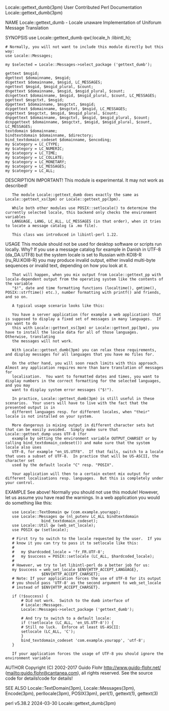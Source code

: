 Locale::gettext_dumb(3pm)				      User Contributed Perl Documentation				     Locale::gettext_dumb(3pm)

NAME
       Locale::gettext_dumb - Locale unaware Implementation of Uniforum Message Translation

SYNOPSIS
	use Locale::gettext_dumb qw(:locale_h :libintl_h);

	# Normally, you will not want to include this module directly but this way:
	use Locale::Messages;

	my $selected = Locale::Messages->select_package ('gettext_dumb');

	gettext $msgid;
	dgettext $domainname, $msgid;
	dcgettext $domainname, $msgid, LC_MESSAGES;
	ngettext $msgid, $msgid_plural, $count;
	dngettext $domainname, $msgid, $msgid_plural, $count;
	dcngettext $domainname, $msgid, $msgid_plural, $count, LC_MESSAGES;
	pgettext $msgctxt, $msgid;
	dpgettext $domainname, $msgctxt, $msgid;
	dcpgettext $domainname, $msgctxt, $msgid, LC_MESSAGES;
	npgettext $msgctxt, $msgid, $msgid_plural, $count;
	dnpgettext $domainname, $msgctxt, $msgid, $msgid_plural, $count;
	dcnpgettext $domainname, $msgctxt, $msgid, $msgid_plural, $count, LC_MESSAGES;
	textdomain $domainname;
	bindtextdomain $domainname, $directory;
	bind_textdomain_codeset $domainname, $encoding;
	my $category = LC_CTYPE;
	my $category = LC_NUMERIC;
	my $category = LC_TIME;
	my $category = LC_COLLATE;
	my $category = LC_MONETARY;
	my $category = LC_MESSAGES;
	my $category = LC_ALL;

DESCRIPTION
       IMPORTANT! This module is experimental.	It may not work as described!

       The module Locale::gettext_dumb does exactly the same as Locale::gettext_xs(3pm) or Locale::gettext_pp(3pm).

       While both other modules use POSIX::setlocale() to determine the currently selected locale, this backend only checks the environment variables
       LANGUAGE, LANG, LC_ALL, LC_MESSAGES (in that order), when it tries to locate a message catalog (a .mo file).

       This class was introduced in libintl-perl 1.22.

USAGE
       This module should not be used for desktop software or scripts run locally.  Why? If you use a message catalog for example in Danish in UTF-8
       (da_DA.UTF8) but the  system locale is set to Russian with KOI8-R (ru_RU.KOI8-R) you may produce invalid output, either invalid multi-byte sequences or
       invalid text, depending on how you look at it.

       That will happen, when you mix output from Locale::gettext_pp with locale-dependent output from the operating system like the contents of the variable
       "$!", date and time formatting functions (localtime(), gmtime(), POSIX::strftime() etc.), number formatting with printf() and friends, and so on.

       A typical usage scenario looks like this:

       You have a server application (for example a web application) that is supposed to display a fixed set of messages in many languages.  If you want to do
       this with Locale::gettext_xs(3pm) or Locale::gettext_pp(3pm), you have to install the locale data for all of those languages.  Otherwise, translating
       the messages will not work.

       With Locale::gettext_dumb(3pm) you can relax these requirements, and display messages for all languages that you have mo files for.

       On the other hand, you will soon reach limits with this approach.  Almost any application requires more than bare translation of messages for
       localisation.  You want to formatted dates and times, you want to display numbers in the correct formatting for the selected languages, and you may
       want to display system error messages ("$!").

       In practice, Locale::gettext_dumb(3pm) is still useful in these scenarios.  Your users will have to live with the fact that the presented output is in
       different languages resp. for different locales, when "their" locale is not installed on your system.

       More dangerous is mixing output in different character sets but that can be easily avoided.  Simply make sure that Locale::gettext_dump uses UTF-8 (for
       example by setting the environment variable OUTPUT_CHARSET or by calling bind_textdomain_codeset()) and make sure that the system locale also uses
       UTF-8, for example "en_US.UTF8".	 If that fails, switch to a locale that uses a subset of UTF-8.	 In practice that will be US-ASCII, the character set
       used by the default locale "C" resp. "POSIX".

       Your application will then to a certain extent mix output for different localisations resp. languages.  But this is completely under your control.

EXAMPLE
       See above! Normally you should not use this module! However, let us assume you have read the warnings.  In a web application you would do something
       like this:

	   use Locale::TextDomain qw (com.example.yourapp);
	   use Locale::Messages qw (nl_putenv LC_ALL bindtextdomain
				    bind_textdomain_codeset);
	   use Locale::Util qw (web_set_locale);
	   use POSIX qw (setlocale);

	   # First try to switch to the locale requested by the user.  If you
	   # know it you can try to pass it to setlocale like this:
	   #
	   #   my $hardcoded_locale = 'fr_FR.UTF-8';
	   #   my $success = POSIX::setlocale (LC_ALL, $hardcoded_locale);
	   #
	   # However, we try to let libintl-perl do a better job for us:
	   my $success = web_set_locale $ENV{HTTP_ACCEPT_LANGUAGE},
					$ENV{HTTP_ACCEPT_CHARSET};
	   # Note: If your application forces the use of UTF-8 for its output
	   # you should pass 'UTF-8' as the second argument to web_set_locale
	   # instead of $ENV{HTTP_ACCEPT_CHARSET}.

	   if (!$success) {
	       # Did not work.	Switch to the dumb interface of
	       # Locale::Messages.
	       Locale::Messages->select_package ('gettext_dumb');

	       # And try to switch to a default locale:
	       if (!setlocale (LC_ALL, 'en_US.UTF-8')) {
		   # Still no luck.  Enforce at least US-ASCII:
		   setlocale (LC_ALL, 'C');
	       }
	       bind_textdomain_codeset 'com.example.yourapp', 'utf-8';
	   }

       If your application forces the usage of UTF-8 you should ignore the environment variable

AUTHOR
       Copyright (C) 2002-2017 Guido Flohr <http://www.guido-flohr.net/> (<mailto:guido.flohr@cantanea.com>), all rights reserved.  See the source code for
       details!code for details!

SEE ALSO
       Locale::TextDomain(3pm), Locale::Messages(3pm), Encode(3pm), perllocale(3pm), POSIX(3pm), perl(1), gettext(1), gettext(3)

perl v5.38.2								  2024-03-30						     Locale::gettext_dumb(3pm)
